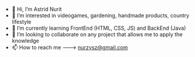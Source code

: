- 👋 Hi, I’m Astrid Nurit
- 👀 I’m interested in videogames, gardening, handmade products, country lifestyle
- 🌱 I’m currently learning FrontEnd (HTML, CSS, JS) and BackEnd (Java)
- 💞️ I’m looking to collaborate on any project that allows me to apply the knowledge
- 📫 How to reach me ---> nurzysz@gmail.com

<!---
AstridNurit/AstridNurit is a ✨ special ✨ repository because its `README.md` (this file) appears on your GitHub profile.
You can click the Preview link to take a look at your changes.
--->
